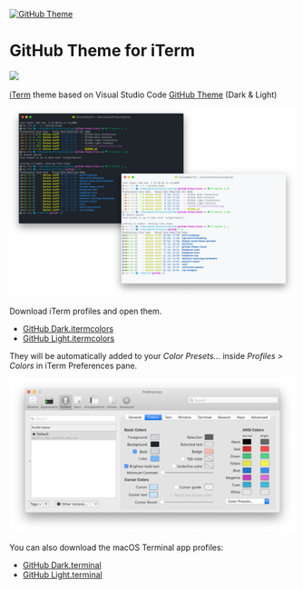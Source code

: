 [![GitHub Theme][vscode-github-theme-version]][github-vscode-theme-release]

# GitHub Theme for iTerm

<img src="https://github.gallerycdn.vsassets.io/extensions/github/github-vscode-theme/1.1.3/1593159922259/Microsoft.VisualStudio.Services.Icons.Default" width="128px" style="top: 1px; visibility: visible;" />

[iTerm](https://iterm2.com) theme based on Visual Studio Code [GitHub Theme][vscode-github-theme-marketplace] (Dark & Light)

![GitHub Theme for iTerm](images/GitHubThemeiTerm.png)

Download iTerm profiles and open them.

- [GitHub Dark.itermcolors](https://raw.githubusercontent.com/cdalvaro/github-theme-iterm/master/GitHub%20Dark.itermcolors)
- [GitHub Light.itermcolors](https://raw.githubusercontent.com/cdalvaro/github-theme-iterm/master/GitHub%20Light.itermcolors)

They will be automatically added to your _Color Presets..._ inside _Profiles > Colors_ in iTerm Preferences pane.

![iTerm Profiles Colors Pane](images/iTermProfilesColorsPane.png)

You can also download the macOS Terminal app profiles:

- [GitHub Dark.terminal](https://raw.githubusercontent.com/cdalvaro/github-theme-iterm/master/GitHub%20Dark.terminal)
- [GitHub Light.terminal](https://raw.githubusercontent.com/cdalvaro/github-theme-iterm/master/GitHub%20Light.terminal)

[vscode-github-theme-marketplace]: https://marketplace.visualstudio.com/items?itemName=GitHub.github-vscode-theme
[vscode-github-theme-version]: https://img.shields.io/badge/GitHub%20Theme-v1.1.5-007ACC?logo=visual-studio-code&logoColor=007ACC
[github-vscode-theme-release]: https://github.com/primer/github-vscode-theme/releases/tag/v1.1.5
